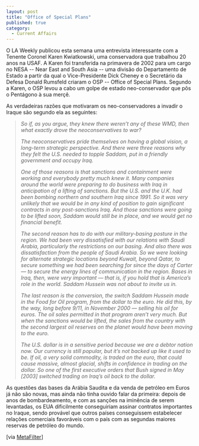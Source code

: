 ```yaml
---
layout: post
title: "Office of Special Plans"
published: true
category:
  - Current Affairs
---
```

<p>O LA Weekly publicou esta semana uma entrevista interessante com a Tenente Coronel Karen Kwiatkowski, uma conservadora que trabalhou 20 anos na USAF. A Karen foi transferida na primavera de 2002 para um cargo no NESA -- Near East and South Asia -- uma divisão do Departamento de Estado a partir da qual o Vice-Presidente Dick Cheney e o Secretário da Defesa Donald Rumsfeld criaram o OSP -- Office of Special Plans. Segundo a Karen, o OSP levou a cabo um golpe de estado neo-conservador que pôs o Pentágono à sua merçê.</p>

<p>As verdadeiras razões que motivaram os neo-conservadores a invadir o Iraque são segundo ela as seguintes:<blockquote><cite><emphasis>So if, as you argue, they knew there weren’t any of these WMD, then what exactly drove the neoconservatives to war?</emphasis></p>

<p>The neoconservatives pride themselves on having a global vision, a long-term strategic perspective. And there were three reasons why they felt the U.S. needed to topple Saddam, put in a friendly government and occupy Iraq.</p>

<p>One of those reasons is that sanctions and containment were working and everybody pretty much knew it. Many companies around the world were preparing to do business with Iraq in anticipation of a lifting of sanctions. But the U.S. and the U.K. had been bombing northern and southern Iraq since 1991. So it was very unlikely that we would be in any kind of position to gain significant contracts in any post-sanctions Iraq. And those sanctions were going to be lifted soon, Saddam would still be in place, and we would get no financial benefit.</p>

<p>The second reason has to do with our military-basing posture in the region. We had been very dissatisfied with our relations with Saudi Arabia, particularly the restrictions on our basing. And also there was dissatisfaction from the people of Saudi Arabia. So we were looking for alternate strategic locations beyond Kuwait, beyond Qatar, to secure something we had been searching for since the days of Carter — to secure the energy lines of communication in the region. Bases in Iraq, then, were very important — that is, if you hold that is America’s role in the world. Saddam Hussein was not about to invite us in.</p>

<p>The last reason is the conversion, the switch Saddam Hussein made in the Food for Oil program, from the dollar to the euro. He did this, by the way, long before 9/11, in November 2000 — selling his oil for euros. The oil sales permitted in that program aren’t very much. But when the sanctions would be lifted, the sales from the country with the second largest oil reserves on the planet would have been moving to the euro.</p>

<p>The U.S. dollar is in a sensitive period because we are a debtor nation now. Our currency is still popular, but it’s not backed up like it used to be. If oil, a very solid commodity, is traded on the euro, that could cause massive, almost glacial, shifts in confidence in trading on the dollar. So one of the first executive orders that Bush signed in May [2003] switched trading on Iraq’s oil back to the dollar.</cite></blockquote>As questões das bases da Arábia Saudita e da venda de petróleo em Euros já não são novas, mas ainda não tinha ouvido falar da primeira: depois de anos de bombardeamento, e com as sanções na iminência de serem levantadas, os EUA dificilmente conseguiriam assinar contratos importantes no Iraque, sendo provável que outros países conseguissem estabelecer relações comerciais favoráveis com o país com as segundas maiores reservas de petróleo do mundo.</p>

<p>[via <a href="http://www.metafilter.com/mefi/31379">MetaFilter</a>]</p>

